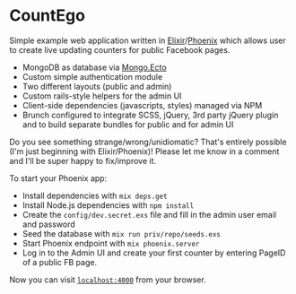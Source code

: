 # CountEgo

Simple example web application written in [Elixir](https://github.com/elixir-lang/elixir)/[Phoenix](https://github.com/phoenixframework/phoenix) which allows user to create live updating counters for public Facebook pages.
  * MongoDB as database via [Mongo.Ecto](https://github.com/michalmuskala/mongodb_ecto)
  * Custom simple authentication module
  * Two different layouts (public and admin)
  * Custom rails-style helpers for the admin UI
  * Client-side dependencies (javascripts, styles) managed via NPM
  * Brunch configured to integrate SCSS, jQuery, 3rd party jQuery plugin and to build separate bundles for public and for admin UI

Do you see something strange/wrong/unidiomatic? That's entirely possible (I'm just beginning with Elixir/Phoenix)! Please let me know in a comment and I'll be super happy to fix/improve it.

To start your Phoenix app:

  * Install dependencies with `mix deps.get`
  * Install Node.js dependencies with `npm install`
  * Create the `config/dev.secret.exs` file and fill in the admin user email and password
  * Seed the database with `mix run priv/repo/seeds.exs`
  * Start Phoenix endpoint with `mix phoenix.server`
  * Log in to the Admin UI and create your first counter by entering PageID of a public FB page.

Now you can visit [`localhost:4000`](http://localhost:4000) from your browser.
